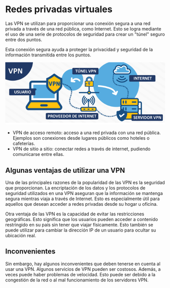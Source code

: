 # Redes privadas virtuales

Las VPN se utilizan para proporcionar una conexión segura a una red privada a través de una red pública, como Internet. Esto se logra mediante el uso de una serie de protocolos de seguridad para crear un "túnel" seguro entre dos puntos.

Esta conexión segura ayuda a proteger la privacidad y seguridad de la información transmitida entre los puntos.

![imagen](img/2022-12-11-22-16-18.png)

- VPN de acceso remoto: acceso a una red privada con una red pública. Ejemplos son conexiones desde lugares públicos como hoteles o cafeterías.
- VPN de sitio a sitio: conectar redes a través de internet, pudiendo comunicarse entre ellas.

## Algunas ventajas de utilizar una VPN

Una de las principales razones de la popularidad de las VPN es la seguridad que proporcionan. La encriptación de los datos y los protocolos de seguridad utilizados en una VPN aseguran que la información se mantenga segura mientras viaja a través de Internet. Esto es especialmente útil para aquellos que desean acceder a redes privadas desde su hogar u oficina.

Otra ventaja de las VPN es la capacidad de evitar las restricciones geográficas. Esto significa que los usuarios pueden acceder a contenido restringido en su país sin tener que viajar físicamente. Esto también se puede utilizar para cambiar la dirección IP de un usuario para ocultar su ubicación real.

## Inconvenientes

Sin embargo, hay algunos inconvenientes que deben tenerse en cuenta al usar una VPN. Algunos servicios de VPN pueden ser costosos. Además, a veces puede haber problemas de velocidad. Esto puede ser debido a la congestión de la red o al mal funcionamiento de los servidores VPN.
